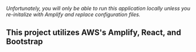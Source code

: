 *Unfortunately, you will only be able to run this application locally unless you re-initalize with Amplify and replace configuration files.*

## This project utilizes AWS's Amplify, React, and Bootstrap

